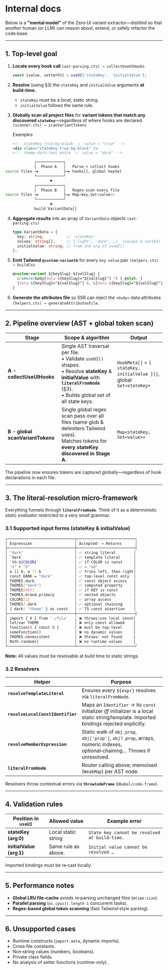 # Internal docs

Below is a **"mental model"** of the Zero‑UI variant extractor—distilled so that *another* human (or LLM) can reason about, extend, or safely refactor the code‑base.

---

## 1. Top‑level goal

1. **Locate every hook call** `(ast-parsing.cts) → collectUseUIHooks`

   ```ts
   const [value, setterFn] = useUI('stateKey', 'initialValue');
   ```

2. **Resolve** (using §3) the `stateKey` and `initialValue` arguments **at build‑time.**

   * `stateKey` must be a *local*, static string.
   * `initialValue` follows the same rule.

3. **Globally scan all project files** for **variant tokens that match any discovered `stateKey`**—regardless of where hooks are declared. `(scanner.cts) → scanVariantTokens`

   *Examples*

   ```html
   <!-- stateKey‑true:bg-black  →  value = "true" -->
   <div class="stateKey-true:bg-black" />
   <!-- theme‑dark:text-white  →  value = "dark" -->
   ```

```bash
             ┌────────────┐
             │  Phase A   │   Parse + collect hooks
source files ─►           ├─► hooks[], global keySet
             └────────────┘
                    ▼
             ┌────────────┐
             │  Phase B   │   Regex-scan every file
source files ─►           ├─► Map<key,Set<value>>
             └────────────┘
                    ▼
             build VariantData[]
```

4. **Aggregate results** into an array of `VariantData` objects `(ast-parsing.cts)`

   ```ts
   type VariantData = {
     key: string;          // 'stateKey'
     values: string[];     // ['light', 'dark', …]  (unique & sorted)
     initialValue: string; // from 2nd arg of useUI()
   };
   ```

5. **Emit Tailwind `@custom-variant`s** for every `key‑value` pair `(helpers.cts) → buildCss`

   ```css
   @custom-variant ${keySlug}-${valSlug} {
     &:where(body[data-${keySlug}="${valSlug}"] *) { @slot; }
     [data-${keySlug}="${valSlug}"] &, &[data-${keySlug}="${valSlug}"] { @slot; }
   }
   ```

6. **Generate the attributes file** so SSR can inject the `<body>` data‑attributes `(helpers.cts) → generateAttributesFile`.

---

## 2. Pipeline overview (AST + global token scan)

| Stage | Scope & algorithm | Output |
| --- | --- | --- |
| **A - collectUseUIHooks** | Single AST traversal per file.<br>• Validate `useUI()` shapes.<br>• Resolve **stateKey** & **initialValue** with **`literalFromNode`** (§3).<br>• Builds global set of all state keys. | `HookMeta[]` = `{ stateKey, initialValue }[]`, global `Set<stateKey>` |
| **B - global scanVariantTokens** | Single global regex scan pass over all files (same glob & delimiters Tailwind uses).<br>Matches tokens for **every stateKey discovered in Stage A**. | `Map<stateKey, Set<value>>` |

The pipeline now ensures tokens are captured globally—regardless of hook declarations in each file.

---

## 3. The literal‑resolution micro‑framework

Everything funnels through **`literalFromNode`**. Think of it as a deterministic *static evaluator* restricted to a very small grammar.

### 3.1 Supported input forms (stateKey & initialValue)

```bash
┌──────────────────────────────┬──────────────────────────┐
│ Expression                   │ Accepted? → Returns      │
├──────────────────────────────┼──────────────────────────┤
│ "dark"                       │ ✅ string literal        │
│ `dark`                       │ ✅ template literal      │
│ `th-${COLOR}`                │ ✅ if COLOR is const     │
│ "a" + "b"                    │ ✅ → "ab"                │
│ a || b, a ?? b               │ ✅ tries left, then right│
│ const DARK = "dark"          │ ✅ top-level const only  │
│ THEMES.dark                  │ ✅ const object access   │
│ THEMES["dark"]               │ ✅ computed property     │
│ THEMES[KEY]                  │ ✅ if KEY is const       │
│ THEMES.brand.primary         │ ✅ nested objects        │
│ COLORS[1]                    │ ✅ array access          │
│ THEMES?.dark                 │ ✅ optional chaining     │
│ { dark: "theme" } as const   │ ✅ TS const assertion    │
├──────────────────────────────┼──────────────────────────┤
│ import { X } from './file'   │ ❌ throws:use local const│
│ let/var THEME                │ ❌ only const allowed    │
│ function() { const X }       │ ❌ must be top-level     │
│ someFunction()               │ ❌ no dynamic values     │
│ THEMES.nonexistent           │ ❌ throws: not found     │
│ Math.random()                │ ❌ no runtime values     │
└──────────────────────────────┴──────────────────────────┘
```

**Note:** All values must be resolvable at build time to static strings.

### 3.2 Resolvers

| Helper | Purpose |
| -- | -- |
| **`resolveTemplateLiteral`** | Ensures every `${expr}` resolves via `literalFromNode`. |
| **`resolveLocalConstIdentifier`** | Maps an `Identifier` → its `const` initializer *iff* initializer is a local static string/template. Imported bindings rejected explicitly. |
| **`resolveMemberExpression`** | Static walk of `obj.prop`, `obj['prop']`, `obj?.prop`, arrays, numeric indexes, optional‑chaining… Throws if unresolved. |
| **`literalFromNode`**             | Router calling above; memoised (`WeakMap`) per AST node.                                                                                   |

Resolvers throw contextual errors via **`throwCodeFrame`** (`@babel/code-frame`).

---

## 4. Validation rules

| Position in `useUI` | Allowed value | Example error |
| --- | --- | --- |
| **stateKey (arg 0)** | Local static string | `State key cannot be resolved at build‑time.` |
| **initialValue (arg 1)** | Same rule as above. | `Initial value cannot be resolved …` |

Imported bindings must be re‑cast locally.

---

## 5. Performance notes

* **Global LRU file‑cache** avoids re‑parsing unchanged files (`mtime:size`).
* **Parallel parsing** (`os.cpus().length-1` concurrent tasks).
* **Regex-based global token scanning** (fast Tailwind‑style parsing).

---

## 6. Unsupported cases

* Runtime constructs (`import.meta`, dynamic imports).
* Cross‑file constants.
* Non‑string values (numbers, booleans).
* Private class fields.
* No analysis of setter functions (runtime-only).
